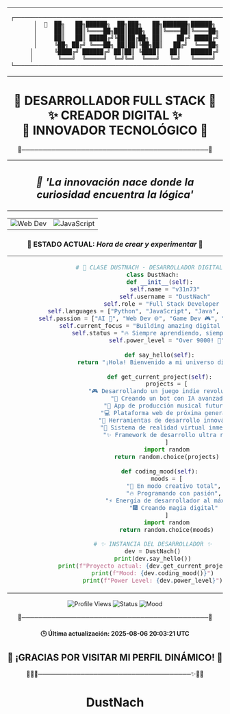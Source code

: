 <!-- BANNER_START -->
<div align="center">

<div align="center">

<!-- Banner principal con diseño llamativo -->
<table>
<tr>
<td align="center">

```
┌──────────────────────────────────────────────────────────────────────┐
│  🌙  ██╗   ██╗██████╗  ██╗███╗   ██╗███████╗██████╗   🌙  │
│     ██║   ██║╚════██╗███║████╗  ██║╚════██║╚════██╗     │
│     ██║   ██║ █████╔╝╚██║██╔██╗ ██║    ██╔╝ █████╔╝     │
│     ╚██╗ ██╔╝ ╚═══██╗ ██║██║╚██╗██║   ██╔╝  ╚═══██╗     │
│      ╚████╔╝ ██████╔╝ ██║██║ ╚████║   ██║   ██████╔╝      │
│       ╚═══╝  ╚═════╝  ╚═╝╚═╝  ╚═══╝   ╚═╝   ╚═════╝       │
└──────────────────────────────────────────────────────────────────────┘
```

</td>
</tr>
</table>

<!-- Sección de título con emojis llamativos -->
<h1>
🎯 <strong>DESARROLLADOR FULL STACK</strong> 🎯<br>
✨ <strong>CREADOR DIGITAL</strong> ✨<br>
🌙 <strong>INNOVADOR TECNOLÓGICO</strong> 🌙
</h1>

<!-- Separador visual -->
<p>
🌙────────────────────────────────────────────🌙
</p>

<!-- Cita inspiracional destacada -->
<table>
<tr>
<td align="center">
<h2><em>🌙 'La innovación nace donde la curiosidad encuentra la lógica'</em></h2>
</td>
</tr>
</table>

<!-- Badges dinámicos en tabla -->
<table>
<tr>
<td align="center">
<img src="https://img.shields.io/badge/Web_Dev-Master-9D4EDD.svg?style=for-the-badge&logo=react&logoColor=white" alt="Web Dev"/>
</td>
<td align="center">
<img src="https://img.shields.io/badge/JavaScript-Pro-9D4EDD.svg?style=for-the-badge&logo=javascript&logoColor=white" alt="JavaScript"/>
</td>
</tr>
</table>

<!-- Estado actual destacado -->
<h3>
🎯 <strong>ESTADO ACTUAL:</strong> <em>Hora de crear y experimentar</em> 🎯
</h3>

<!-- Sección de código destacada -->
<table>
<tr>
<td align="center">

```python
# 🚀 CLASE DUSTNACH - DESARROLLADOR DIGITAL 🚀
class DustNach:
    def __init__(self):
        self.name = "v31n73" 
        self.username = "DustNach" 
        self.role = "Full Stack Developer 🚀"
        self.languages = ["Python", "JavaScript", "Java", "C++", "HTML/CSS"]
        self.passion = ["AI 🤖", "Web Dev 🌐", "Game Dev 🎮", "Music Production 🎵"]
        self.current_focus = "Building amazing digital experiences ✨"
        self.status = "🔥 Siempre aprendiendo, siempre creando"
        self.power_level = "Over 9000! 💪"
    
    def say_hello(self):
        return "¡Hola! Bienvenido a mi universo digital 🌌👋"
    
    def get_current_project(self):
        projects = [
            "🎮 Desarrollando un juego indie revolucionario",
            "🤖 Creando un bot con IA avanzada", 
            "🎵 App de producción musical futurista",
            "💻 Plataforma web de próxima generación",
            "🚀 Herramientas de desarrollo innovadoras",
            "🌌 Sistema de realidad virtual inmersivo",
            "✨ Framework de desarrollo ultra rápido"
        ]
        import random
        return random.choice(projects)
    
    def coding_mood(self):
        moods = [
            "🎯 En modo creativo total",
            "🔥 Programando con pasión",
            "⚡ Energía de desarrollador al máximo",
            "🎆 Creando magia digital"
        ]
        import random
        return random.choice(moods)

# ✨ INSTANCIA DEL DESARROLLADOR ✨
dev = DustNach()
print(dev.say_hello())
print(f"Proyecto actual: {dev.get_current_project()}")
print(f"Mood: {dev.coding_mood()}")
print(f"Power Level: {dev.power_level}")
```

</td>
</tr>
</table>

<!-- Sección de estadísticas -->
<p align="center">
<img src="https://komarev.com/ghpvc/?username=DustNach&color=9D4EDD&style=for-the-badge&label=Profile+Views" alt="Profile Views"/>
<img src="https://img.shields.io/badge/Status-Active-9D4EDD.svg?style=for-the-badge" alt="Status"/>
<img src="https://img.shields.io/badge/Mood-Creative-9D4EDD.svg?style=for-the-badge" alt="Mood"/>
</p>

<!-- Separador visual -->
<p align="center">
🌙────────────────────────────────────────────🌙
</p>

<!-- Timestamp destacado -->
<h4 align="center">
🕒 <strong>Última actualización:</strong> 2025-08-06 20:03:21 UTC
</h4>

<!-- Mensaje final llamativo -->
<h2 align="center">
🌙 ¡GRACIAS POR VISITAR MI PERFIL DINÁMICO! 🌙
</h2>

<!-- Separador final -->
<p align="center">
🌙🎯✨────────────────────────────────────✨🎯🌙
</p>

</div>
<!-- BANNER_END -->

# DustNach

